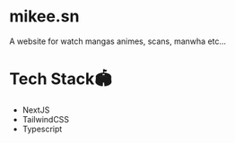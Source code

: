 # mikee.sn 
A website for watch mangas animes, scans, manwha etc...


# Tech Stack🏟️
 - NextJS
 - TailwindCSS
 - Typescript




